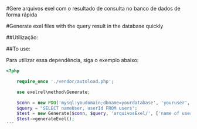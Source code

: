 #Gere arquivos exel com o resultado de consulta no banco de dados de forma rápida

#Generate exel files with the query result in the database quickly


##Utilização:


##To use:


Para utilizar essa dependência, siga o exemplo abaixo:


```php
<?php

    require_once './vendor/autoload.php';

    use exelrel\method\Generate;

    $conn = new PDO('mysql:youdomain;dbname=yourdatabase', 'youruser', 'yourpass');
    $query = "SELECT nameUser, userId FROM users";
    $test = new Generate($conn, $query, 'arquivosExel/', ['name of user', 'id of user']);
    $test->generateExel();  
´´´
